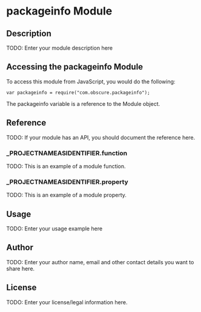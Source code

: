 # packageinfo Module

## Description

TODO: Enter your module description here

## Accessing the packageinfo Module

To access this module from JavaScript, you would do the following:

	var packageinfo = require("com.obscure.packageinfo");

The packageinfo variable is a reference to the Module object.	

## Reference

TODO: If your module has an API, you should document
the reference here.

### ___PROJECTNAMEASIDENTIFIER__.function

TODO: This is an example of a module function.

### ___PROJECTNAMEASIDENTIFIER__.property

TODO: This is an example of a module property.

## Usage

TODO: Enter your usage example here

## Author

TODO: Enter your author name, email and other contact
details you want to share here. 

## License

TODO: Enter your license/legal information here.
